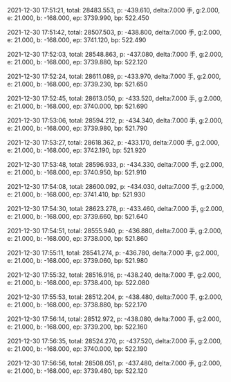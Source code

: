2021-12-30 17:51:21, total: 28483.553, p: -439.610, delta:7.000 手, g:2.000, e: 21.000, b: -168.000, ep: 3739.990, bp: 522.450

2021-12-30 17:51:42, total: 28507.503, p: -438.800, delta:7.000 手, g:2.000, e: 21.000, b: -168.000, ep: 3741.120, bp: 522.490

2021-12-30 17:52:03, total: 28548.863, p: -437.080, delta:7.000 手, g:2.000, e: 21.000, b: -168.000, ep: 3739.880, bp: 522.120

2021-12-30 17:52:24, total: 28611.089, p: -433.970, delta:7.000 手, g:2.000, e: 21.000, b: -168.000, ep: 3739.230, bp: 521.650

2021-12-30 17:52:45, total: 28613.050, p: -433.520, delta:7.000 手, g:2.000, e: 21.000, b: -168.000, ep: 3740.000, bp: 521.690

2021-12-30 17:53:06, total: 28594.212, p: -434.340, delta:7.000 手, g:2.000, e: 21.000, b: -168.000, ep: 3739.980, bp: 521.790

2021-12-30 17:53:27, total: 28618.362, p: -433.170, delta:7.000 手, g:2.000, e: 21.000, b: -168.000, ep: 3742.190, bp: 521.920

2021-12-30 17:53:48, total: 28596.933, p: -434.330, delta:7.000 手, g:2.000, e: 21.000, b: -168.000, ep: 3740.950, bp: 521.910

2021-12-30 17:54:08, total: 28600.092, p: -434.030, delta:7.000 手, g:2.000, e: 21.000, b: -168.000, ep: 3741.410, bp: 521.930

2021-12-30 17:54:30, total: 28623.278, p: -433.460, delta:7.000 手, g:2.000, e: 21.000, b: -168.000, ep: 3739.660, bp: 521.640

2021-12-30 17:54:51, total: 28555.940, p: -436.880, delta:7.000 手, g:2.000, e: 21.000, b: -168.000, ep: 3738.000, bp: 521.860

2021-12-30 17:55:11, total: 28541.274, p: -436.780, delta:7.000 手, g:2.000, e: 21.000, b: -168.000, ep: 3739.060, bp: 521.980

2021-12-30 17:55:32, total: 28516.916, p: -438.240, delta:7.000 手, g:2.000, e: 21.000, b: -168.000, ep: 3738.400, bp: 522.080

2021-12-30 17:55:53, total: 28512.204, p: -438.480, delta:7.000 手, g:2.000, e: 21.000, b: -168.000, ep: 3738.880, bp: 522.170

2021-12-30 17:56:14, total: 28512.972, p: -438.080, delta:7.000 手, g:2.000, e: 21.000, b: -168.000, ep: 3739.200, bp: 522.160

2021-12-30 17:56:35, total: 28524.270, p: -437.520, delta:7.000 手, g:2.000, e: 21.000, b: -168.000, ep: 3740.000, bp: 522.190

2021-12-30 17:56:56, total: 28508.051, p: -437.480, delta:7.000 手, g:2.000, e: 21.000, b: -168.000, ep: 3739.480, bp: 522.120